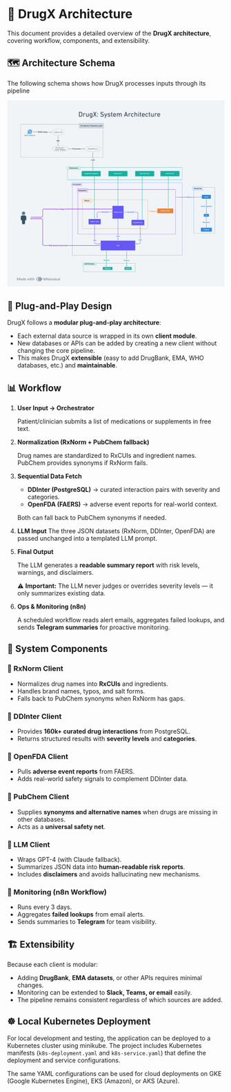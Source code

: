 # 🧭 DrugX Architecture

This document provides a detailed overview of the **DrugX architecture**, covering workflow, components, and extensibility.


## 🗺️ Architecture Schema

The following schema shows how DrugX processes inputs through its pipeline

<img src="https://github.com/lisekarimi/drugx/blob/main/assets/img/archi.png?raw=true" alt="DrugX interface">

## 🔌 Plug-and-Play Design

DrugX follows a **modular plug-and-play architecture**:
- Each external data source is wrapped in its own **client module**.
- New databases or APIs can be added by creating a new client without changing the core pipeline.
- This makes DrugX **extensible** (easy to add DrugBank, EMA, WHO databases, etc.) and **maintainable**.


## 📊 Workflow

1. **User Input → Orchestrator**

   Patient/clinician submits a list of medications or supplements in free text.

2. **Normalization (RxNorm + PubChem fallback)**

   Drug names are standardized to RxCUIs and ingredient names. PubChem provides synonyms if RxNorm fails.

3. **Sequential Data Fetch**

   - **DDInter (PostgreSQL)** → curated interaction pairs with severity and categories.
   - **OpenFDA (FAERS)** → adverse event reports for real-world context.

   Both can fall back to PubChem synonyms if needed.

4. **LLM Input**
   The three JSON datasets (RxNorm, DDInter, OpenFDA) are passed unchanged into a templated LLM prompt.

5. **Final Output**

   The LLM generates a **readable summary report** with risk levels, warnings, and disclaimers.

   ⚠️ **Important:** The LLM never judges or overrides severity levels — it only summarizes existing data.

6. **Ops & Monitoring (n8n)**

   A scheduled workflow reads alert emails, aggregates failed lookups, and sends **Telegram summaries** for proactive monitoring.

## 🧩 System Components

### 🔹 RxNorm Client
- Normalizes drug names into **RxCUIs** and ingredients.
- Handles brand names, typos, and salt forms.
- Falls back to PubChem synonyms when RxNorm has gaps.

### 🔹 DDInter Client
- Provides **160k+ curated drug interactions** from PostgreSQL.
- Returns structured results with **severity levels** and **categories**.

### 🔹 OpenFDA Client
- Pulls **adverse event reports** from FAERS.
- Adds real-world safety signals to complement DDInter data.

### 🔹 PubChem Client
- Supplies **synonyms and alternative names** when drugs are missing in other databases.
- Acts as a **universal safety net**.

### 🔹 LLM Client
- Wraps GPT-4 (with Claude fallback).
- Summarizes JSON data into **human-readable risk reports**.
- Includes **disclaimers** and avoids hallucinating new mechanisms.

### 🔹 Monitoring (n8n Workflow)
- Runs every 3 days.
- Aggregates **failed lookups** from email alerts.
- Sends summaries to **Telegram** for team visibility.

## 🏗️ Extensibility

Because each client is modular:
- Adding **DrugBank**, **EMA datasets**, or other APIs requires minimal changes.
- Monitoring can be extended to **Slack, Teams, or email** easily.
- The pipeline remains consistent regardless of which sources are added.


## ☸️ Local Kubernetes Deployment

For local development and testing, the application can be deployed to a Kubernetes cluster using minikube. The project includes Kubernetes manifests (`k8s-deployment.yaml` and `k8s-service.yaml`) that define the deployment and service configurations.

The same YAML configurations can be used for cloud deployments on GKE (Google Kubernetes Engine), EKS (Amazon), or AKS (Azure).
